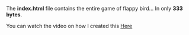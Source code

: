 The **index.html** file contains the entire game of flappy bird... In only **333 bytes**.

You can watch the video on how I created this [Here]([https://link-url-here.org](https://youtu.be/YWVgBLknHcg?si=EdNDEJZQziDPvCmL))
